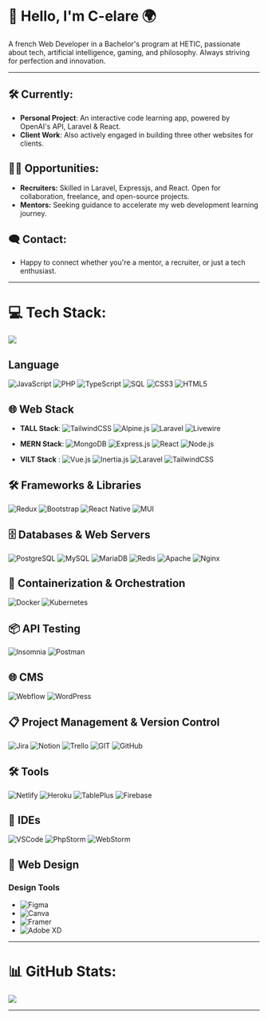 # 💫 Hello, I'm C-elare 🌍
A french Web Developer in a Bachelor's program at HETIC, passionate about tech, artificial intelligence, gaming, and philosophy. Always striving for perfection and innovation.

---
## 🛠 Currently:
- **Personal Project**: An interactive code learning app, powered by OpenAI's API, Laravel & React.
- **Client Work**: Also actively engaged in building three other websites for clients.
## 👩‍💻 Opportunities:
- **Recruiters:** Skilled in Laravel, Expressjs, and React. Open for collaboration, freelance, and open-source projects.
- **Mentors:** Seeking guidance to accelerate my web development learning journey.
## 🗨 Contact:
- Happy to connect whether you're a mentor, a recruiter, or just a tech enthusiast.

---
# 💻 Tech Stack:
![](https://github-readme-stats.vercel.app/api/top-langs/?username=C-elare&theme=tokyonight&hide_border=false&include_all_commits=true&count_private=true&layout=compact)
## Language
![JavaScript](https://img.shields.io/badge/javascript-%23323330.svg?style=for-the-badge&logo=javascript&logoColor=%23F7DF1E) 
![PHP](https://img.shields.io/badge/php-%23777BB4.svg?style=for-the-badge&logo=php&logoColor=white) 
![TypeScript](https://img.shields.io/badge/typescript-%23007ACC.svg?style=for-the-badge&logo=typescript&logoColor=white)
![SQL](https://img.shields.io/badge/SQL-025E8C?style=for-the-badge&logo=sql&logoColor=white)
![CSS3](https://img.shields.io/badge/css3-%231572B6.svg?style=for-the-badge&logo=css3&logoColor=white)
![HTML5](https://img.shields.io/badge/html5-%23E34F26.svg?style=for-the-badge&logo=html5&logoColor=white)
## 🌐 Web Stack
- **TALL Stack**: 
![TailwindCSS](https://img.shields.io/badge/tailwindcss-%2338B2AC.svg?style=for-the-badge&logo=tailwind-css&logoColor=white)
![Alpine.js](https://img.shields.io/badge/Alpine.js-%23222.svg?style=for-the-badge&logo=alpine-dot-js&logoColor=8BC0D0)
![Laravel](https://img.shields.io/badge/laravel-%23FF2D20.svg?style=for-the-badge&logo=laravel&logoColor=white)
![Livewire](https://img.shields.io/badge/Livewire-%234E5A6A.svg?style=for-the-badge&logo=livewire&logoColor=white)

- **MERN Stack**: 
![MongoDB](https://img.shields.io/badge/MongoDB-%234ea94b.svg?style=for-the-badge&logo=mongodb&logoColor=white)
![Express.js](https://img.shields.io/badge/express.js-%23404d59.svg?style=for-the-badge&logo=express&logoColor=%2361DAFB)
![React](https://img.shields.io/badge/react-%2320232a.svg?style=for-the-badge&logo=react&logoColor=%2361DAFB)
 ![Node.js](https://img.shields.io/badge/Node.js-%23339933.svg?style=for-the-badge&logo=node-dot-js&logoColor=white)

- **VILT Stack** : 
 ![Vue.js](https://img.shields.io/badge/vue.js-%234FC08D.svg?style=for-the-badge&logo=vue-dot-js&logoColor=white)
![Inertia.js](https://img.shields.io/badge/Inertia.js-%23594AE2.svg?style=for-the-badge&logo=inertia&logoColor=white)
 ![Laravel](https://img.shields.io/badge/laravel-%23FF2D20.svg?style=for-the-badge&logo=laravel&logoColor=white)
 ![TailwindCSS](https://img.shields.io/badge/tailwindcss-%2338B2AC.svg?style=for-the-badge&logo=tailwind-css&logoColor=white)

## 🛠 Frameworks & Libraries
![Redux](https://img.shields.io/badge/redux-%23593d88.svg?style=for-the-badge&logo=redux&logoColor=white)
![Bootstrap](https://img.shields.io/badge/bootstrap-%238511FA.svg?style=for-the-badge&logo=bootstrap&logoColor=white)
![React Native](https://img.shields.io/badge/react_native-%2320232a.svg?style=for-the-badge&logo=react&logoColor=%2361DAFB)
![MUI](https://img.shields.io/badge/MUI-%230081CB.svg?style=for-the-badge&logo=mui&logoColor=white)
## 🗄 Databases & Web Servers
 ![PostgreSQL](https://img.shields.io/badge/postgres-%23316192.svg?style=for-the-badge&logo=postgresql&logoColor=white)
 ![MySQL](https://img.shields.io/badge/mysql-%2300000f.svg?style=for-the-badge&logo=mysql&logoColor=white)
 ![MariaDB](https://img.shields.io/badge/MariaDB-003545?style=for-the-badge&logo=mariadb&logoColor=white)
 ![Redis](https://img.shields.io/badge/redis-%23DD0031.svg?style=for-the-badge&logo=redis&logoColor=white)
 ![Apache](https://img.shields.io/badge/apache-%23D42029.svg?style=for-the-badge&logo=apache&logoColor=white)
 ![Nginx](https://img.shields.io/badge/nginx-%23009639.svg?style=for-the-badge&logo=nginx&logoColor=white)
## 🐳 Containerization & Orchestration
 ![Docker](https://img.shields.io/badge/docker-%230db7ed.svg?style=for-the-badge&logo=docker&logoColor=white)
 ![Kubernetes](https://img.shields.io/badge/kubernetes-%23326ce5.svg?style=for-the-badge&logo=kubernetes&logoColor=white)
## 📦 API Testing
 ![Insomnia](https://img.shields.io/badge/Insomnia-black?style=for-the-badge&logo=insomnia&logoColor=5849BE)
 ![Postman](https://img.shields.io/badge/Postman-FF6C37?style=for-the-badge&logo=postman&logoColor=white)
## 🌐 CMS
 ![Webflow](https://img.shields.io/badge/Webflow-4353FF?style=for-the-badge&logo=webflow&logoColor=white)
 ![WordPress](https://img.shields.io/badge/WordPress-%23117AC9.svg?style=for-the-badge&logo=WordPress&logoColor=white)
## 📋 Project Management & Version Control
![Jira](https://img.shields.io/badge/jira-%230A0FFF.svg?style=for-the-badge&logo=jira&logoColor=white)
![Notion](https://img.shields.io/badge/Notion-%23010101.svg?style=for-the-badge&logo=Notion&logoColor=white)
![Trello](https://img.shields.io/badge/Trello-%23026AA7.svg?style=for-the-badge&logo=Trello&logoColor=white)
 ![GIT](https://img.shields.io/badge/Git-fc6d26?style=for-the-badge&logo=git&logoColor=white)
![GitHub](https://img.shields.io/badge/GitHub-%23121011.svg?style=for-the-badge&logo=github&logoColor=white)
## 🛠 Tools
 ![Netlify](https://img.shields.io/badge/netlify-%23000000.svg?style=for-the-badge&logo=netlify&logoColor=#00C7B7)
 ![Heroku](https://img.shields.io/badge/heroku-%23430098.svg?style=for-the-badge&logo=heroku&logoColor=white)
 ![TablePlus](https://img.shields.io/badge/TablePlus-%2343853D.svg?style=for-the-badge&logo=tableplus&logoColor=white)
 ![Firebase](https://img.shields.io/badge/firebase-%23039BE5.svg?style=for-the-badge&logo=firebase)
## 📝 IDEs
 ![VSCode](https://img.shields.io/badge/VSCode-%23007ACC.svg?style=for-the-badge&logo=visual-studio-code&logoColor=white)
 ![PhpStorm](https://img.shields.io/badge/PhpStorm-%23000000.svg?style=for-the-badge&logo=phpstorm&logoColor=white)
 ![WebStorm](https://img.shields.io/badge/WebStorm-%23000000.svg?style=for-the-badge&logo=webstorm&logoColor=white)
## 🎨 Web Design
###  Design Tools
- ![Figma](https://img.shields.io/badge/figma-%23F24E1E.svg?style=for-the-badge&logo=figma&logoColor=white)
- ![Canva](https://img.shields.io/badge/Canva-%2300C4CC.svg?style=for-the-badge&logo=Canva&logoColor=white)
- ![Framer](https://img.shields.io/badge/Framer-black?style=for-the-badge&logo=framer&logoColor=blue)
- ![Adobe XD](https://img.shields.io/badge/Adobe%20XD-470137?style=for-the-badge&logo=Adobe%20XD&logoColor=#FF61F6)

---
# 📊 GitHub Stats:
![](https://github-readme-streak-stats.herokuapp.com/?user=C-elare&theme=tokyonight&hide_border=false)<br/>

---

